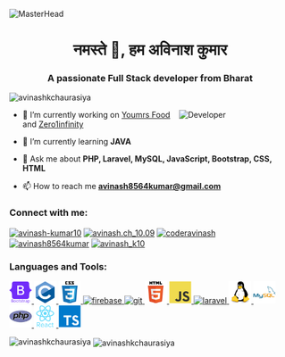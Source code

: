 ![MasterHead](https://blogger.googleusercontent.com/img/b/R29vZ2xl/AVvXsEgUIyzvSl9mgAyXLUCXIJDHGGEi7PdVTuqId47tWEdt5NbUmzNm93v_xVtMGvOIHwSTybM__8Zse6I9UUAfNp2f3XmRBN5-XltDzgWExjpsRTueHJ9F6KpfF5MpYm2WWP6t7ixlFhRgX8FSqIWsHrokJwUapv3K-d-2dP8vkmgAhmV_v3z7G9Tq7wClzg/s1584/+91%208650163913.png)
<h1 align="center">नमस्ते 🙏, हम अविनाश कुमार</h1>
<h3 align="center">A passionate Full Stack developer from Bharat</h3>

<p align="left"> <img src="https://komarev.com/ghpvc/?username=avinashkchaurasiya&label=Profile%20views&color=0e75b6&style=flat" alt="avinashkchaurasiya" /> </p>

<img align="right" src="https://img.freepik.com/free-photo/digital-art-style-illustration-graphic-designer_23-2151536950.jpg?t=st=1717863300~exp=1717866900~hmac=faf8539e1d7eaf0208ce4fab0e8dfca36fec74b515affb629dcef45a45c2138c&w=740" alt="Developer" width="200">

- 🔭 I’m currently working on [Youmrs Food](https://youmrsfood.com/) and [Zero1infinity](https://z1iinnovation.com/)

- 🌱 I’m currently learning **JAVA**

- 💬 Ask me about **PHP, Laravel, MySQL, JavaScript, Bootstrap, CSS, HTML**

- 📫 How to reach me **avinash8564kumar@gmail.com**

<h3 align="left">Connect with me:</h3>
<p align="left">
<a href="https://linkedin.com/in/avinash-kumar10" target="blank"><img align="center" src="https://raw.githubusercontent.com/rahuldkjain/github-profile-readme-generator/master/src/images/icons/Social/linked-in-alt.svg" alt="avinash-kumar10" height="30" width="40" /></a>
<a href="https://instagram.com/avinash.ch_10.09" target="blank"><img align="center" src="https://raw.githubusercontent.com/rahuldkjain/github-profile-readme-generator/master/src/images/icons/Social/instagram.svg" alt="avinash.ch_10.09" height="30" width="40" /></a>
<a href="https://www.youtube.com/c/coderavinash" target="blank"><img align="center" src="https://raw.githubusercontent.com/rahuldkjain/github-profile-readme-generator/master/src/images/icons/Social/youtube.svg" alt="coderavinash" height="30" width="40" /></a>
<a href="https://www.hackerrank.com/avinash8564kumar" target="blank"><img align="center" src="https://raw.githubusercontent.com/rahuldkjain/github-profile-readme-generator/master/src/images/icons/Social/hackerrank.svg" alt="avinash8564kumar" height="30" width="40" /></a>
<a href="https://www.leetcode.com/avinash_k10" target="blank"><img align="center" src="https://raw.githubusercontent.com/rahuldkjain/github-profile-readme-generator/master/src/images/icons/Social/leet-code.svg" alt="avinash_k10" height="30" width="40" /></a>
</p>

<h3 align="left">Languages and Tools:</h3>
<p align="left"> <a href="https://getbootstrap.com" target="_blank" rel="noreferrer"> <img src="https://raw.githubusercontent.com/devicons/devicon/master/icons/bootstrap/bootstrap-plain-wordmark.svg" alt="bootstrap" width="40" height="40"/> </a> <a href="https://www.cprogramming.com/" target="_blank" rel="noreferrer"> <img src="https://raw.githubusercontent.com/devicons/devicon/master/icons/c/c-original.svg" alt="c" width="40" height="40"/> </a> <a href="https://www.w3schools.com/css/" target="_blank" rel="noreferrer"> <img src="https://raw.githubusercontent.com/devicons/devicon/master/icons/css3/css3-original-wordmark.svg" alt="css3" width="40" height="40"/> </a> <a href="https://firebase.google.com/" target="_blank" rel="noreferrer"> <img src="https://www.vectorlogo.zone/logos/firebase/firebase-icon.svg" alt="firebase" width="40" height="40"/> </a> <a href="https://git-scm.com/" target="_blank" rel="noreferrer"> <img src="https://www.vectorlogo.zone/logos/git-scm/git-scm-icon.svg" alt="git" width="40" height="40"/> </a> <a href="https://www.w3.org/html/" target="_blank" rel="noreferrer"> <img src="https://raw.githubusercontent.com/devicons/devicon/master/icons/html5/html5-original-wordmark.svg" alt="html5" width="40" height="40"/> </a> <a href="https://developer.mozilla.org/en-US/docs/Web/JavaScript" target="_blank" rel="noreferrer"> <img src="https://raw.githubusercontent.com/devicons/devicon/master/icons/javascript/javascript-original.svg" alt="javascript" width="40" height="40"/> </a> <a href="https://laravel.com/" target="_blank" rel="noreferrer"> <img src="https://imgs.search.brave.com/BGKJJCnu1HrULJyCmKNSLYmslowZlbrSGCFPtVeRW4o/rs:fit:500:0:0:0/g:ce/aHR0cHM6Ly9zdGF0/aWMtMDAuaWNvbmR1/Y2suY29tL2Fzc2V0/cy4wMC9sYXJhdmVs/LWljb24tNDk3eDUx/Mi11d3lic3RrZS5w/bmc" alt="laravel" width="40" height="40"/> </a> <a href="https://www.linux.org/" target="_blank" rel="noreferrer"> <img src="https://raw.githubusercontent.com/devicons/devicon/master/icons/linux/linux-original.svg" alt="linux" width="40" height="40"/> </a> <a href="https://www.mysql.com/" target="_blank" rel="noreferrer"> <img src="https://raw.githubusercontent.com/devicons/devicon/master/icons/mysql/mysql-original-wordmark.svg" alt="mysql" width="40" height="40"/> </a> <a href="https://www.php.net" target="_blank" rel="noreferrer"> <img src="https://raw.githubusercontent.com/devicons/devicon/master/icons/php/php-original.svg" alt="php" width="40" height="40"/> </a> <a href="https://reactjs.org/" target="_blank" rel="noreferrer"> <img src="https://raw.githubusercontent.com/devicons/devicon/master/icons/react/react-original-wordmark.svg" alt="react" width="40" height="40"/> </a> <a href="https://www.typescriptlang.org/" target="_blank" rel="noreferrer"> <img src="https://raw.githubusercontent.com/devicons/devicon/master/icons/typescript/typescript-original.svg" alt="typescript" width="40" height="40"/> </a> </p>

<p><img align="left" src="https://github-readme-stats.vercel.app/api/top-langs?username=avinashkchaurasiya&show_icons=true&locale=en&layout=compact" alt="avinashkchaurasiya" /></p>

<p>&nbsp;<img align="center" src="https://github-readme-stats.vercel.app/api?username=avinashkchaurasiya&show_icons=true&locale=en" alt="avinashkchaurasiya" /></p>
